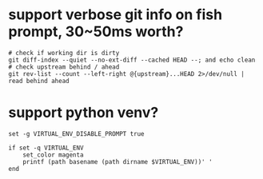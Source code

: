 # support verbose git info on fish prompt, 30~50ms worth?

```fish
# check if working dir is dirty
git diff-index --quiet --no-ext-diff --cached HEAD --; and echo clean
# check upstream behind / ahead
git rev-list --count --left-right @{upstream}...HEAD 2>/dev/null | read behind ahead
```

# support python venv?

```fish
set -g VIRTUAL_ENV_DISABLE_PROMPT true

if set -q VIRTUAL_ENV
    set_color magenta
    printf (path basename (path dirname $VIRTUAL_ENV))' '
end
```
